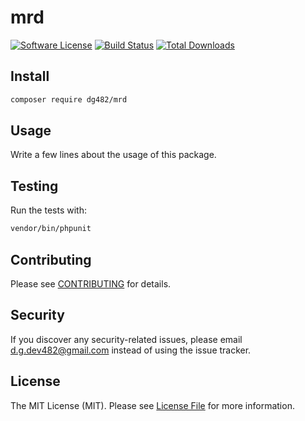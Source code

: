 # mrd

[![Software License](https://img.shields.io/badge/license-MIT-brightgreen.svg?style=flat-square)](LICENSE.md)
[![Build Status](https://travis-ci.com/dg482/Mrd.svg?branch=master)](https://travis-ci.com/dg482/Mrd)
[![Total Downloads](https://img.shields.io/packagist/dt/dg482/mrd.svg?style=flat-square)](https://packagist.org/packages/dg482/mrd)


## Install

```bash
composer require dg482/mrd
```


## Usage

Write a few lines about the usage of this package.


## Testing

Run the tests with:

```bash
vendor/bin/phpunit
```


## Contributing

Please see [CONTRIBUTING](CONTRIBUTING.md) for details.


## Security

If you discover any security-related issues, please email d.g.dev482@gmail.com instead of using the issue tracker.


## License

The MIT License (MIT). Please see [License File](/LICENSE.md) for more information.

